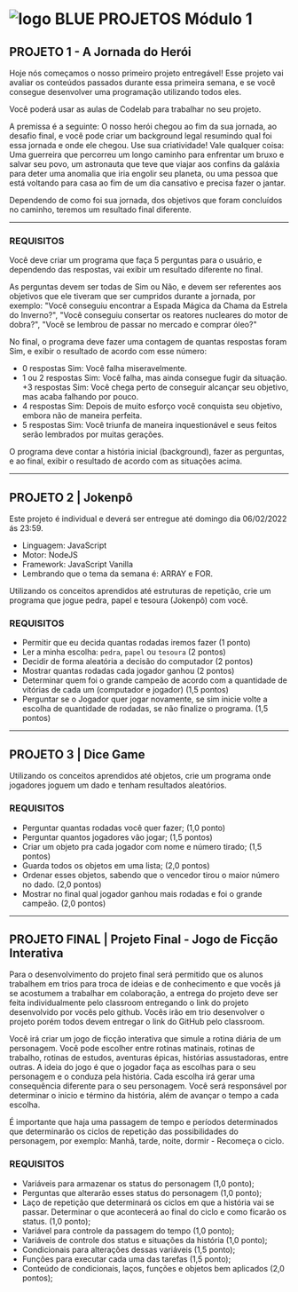 # ![logo BLUE](https://i.ibb.co/sHBwqxz/BLUE.gif "BLUE") PROJETOS Módulo 1

## **PROJETO 1** - A Jornada do Herói 

Hoje nós começamos o nosso primeiro projeto entregável! Esse projeto vai  avaliar os conteúdos passados durante essa primeira semana, e se você  consegue desenvolver uma programação utilizando todos eles. 

Você poderá usar as aulas de Codelab para trabalhar no seu projeto. 

A premissa é a seguinte: O nosso herói chegou ao fim da sua jornada, ao desafio  final, e você pode criar um background legal resumindo qual foi essa jornada e  onde ele chegou. Use sua criatividade! Vale qualquer coisa: Uma guerreira que  percorreu um longo caminho para enfrentar um bruxo e salvar seu povo, um  astronauta que teve que viajar aos confins da galáxia para deter uma anomalia  que iria engolir seu planeta, ou uma pessoa que está voltando para casa ao fim  de um dia cansativo e precisa fazer o jantar. 

Dependendo de como foi sua jornada, dos objetivos que foram concluídos no  caminho, teremos um resultado final diferente. 

---

### **REQUISITOS**

Você deve criar um programa que faça 5 perguntas para o usuário, e  dependendo das respostas, vai exibir um resultado diferente no final. 

As  perguntas devem ser todas de Sim ou Não, e devem ser referentes aos objetivos  que ele tiveram que ser cumpridos durante a jornada, por exemplo: "Você  conseguiu encontrar a Espada Mágica da Chama da Estrela do Inverno?", "Você  conseguiu consertar os reatores nucleares do motor de dobra?", "Você se  lembrou de passar no mercado e comprar óleo?" 

No final, o programa deve fazer uma contagem de quantas respostas foram Sim,  e exibir o resultado de acordo com esse número: 

+ 0 respostas Sim: Você falha miseravelmente. 
+ 1 ou 2 respostas Sim: Você falha, mas ainda consegue fugir da situação. 
+3 respostas Sim: Você chega perto de conseguir alcançar seu objetivo, mas acaba  falhando por pouco.
+ 4 respostas Sim: Depois de muito esforço você conquista seu objetivo, embora  não de maneira perfeita. 
+ 5 respostas Sim: Você triunfa de maneira inquestionável e seus feitos serão  lembrados por muitas gerações. 

O programa deve contar a história inicial (background), fazer as perguntas, e ao  final, exibir o resultado de acordo com as situações acima.

---

## **PROJETO 2** | Jokenpô

Este projeto é individual e deverá ser entregue até domingo dia 06/02/2022 ás 23:59.

+ Linguagem: JavaScript
+ Motor: NodeJS
+ Framework: JavaScript Vanilla
+ Lembrando que o tema da semana é: ARRAY e FOR.


Utilizando os conceitos aprendidos até estruturas de repetição, crie um programa que jogue pedra, papel
e tesoura (Jokenpô) com você.

### **REQUISITOS**

+ Permitir que eu decida quantas rodadas iremos fazer (1 ponto) 
+ Ler a minha escolha: `pedra`, `papel` ou `tesoura` (2 pontos) 
+ Decidir de forma aleatória a decisão do computador (2 pontos)
+ Mostrar quantas rodadas cada jogador ganhou (2 pontos)
+ Determinar quem foi o grande campeão de acordo com a quantidade de vitórias de cada um (computador e jogador) (1,5 pontos)
+ Perguntar se o Jogador quer jogar novamente, se sim inicie volte a escolha de quantidade de rodadas, se não finalize o programa. (1,5 pontos)

---

## **PROJETO 3** | Dice Game

Utilizando os conceitos aprendidos até objetos, crie um programa onde jogadores joguem um dado e tenham resultados aleatórios.

### **REQUISITOS**

+ Perguntar quantas rodadas você quer fazer; (1,0 ponto)
+ Perguntar quantos jogadores vão jogar; (1,5 pontos)
+ Criar um objeto pra cada jogador com nome e número tirado; (1,5 pontos)
+ Guarda todos os objetos em uma lista; (2,0 pontos)
+ Ordenar esses objetos, sabendo que o vencedor tirou o maior número
no dado. (2,0 pontos)
+ Mostrar no final qual jogador ganhou mais rodadas e foi o grande
campeão. (2,0 pontos)

---

## **PROJETO FINAL** | Projeto Final - Jogo de Ficção Interativa

Para o desenvolvimento do projeto final será permitido que os alunos trabalhem em trios para troca de ideias e de conhecimento e que vocês já se acostumem a trabalhar em colaboração, a entrega do projeto deve ser feita individualmente pelo classroom entregando o link do projeto desenvolvido por vocês pelo github. Vocês irão em trio desenvolver o projeto porém todos devem entregar o link do GitHub pelo classroom.

Você irá criar um jogo de ficção interativa que simule a rotina diária de um personagem. Você pode escolher entre rotinas matinais, rotinas de trabalho, rotinas de estudos, aventuras épicas, histórias assustadoras, entre outras. A ideia do jogo é que o jogador faça as escolhas para o seu personagem e o conduza pela história. Cada escolha irá gerar uma consequência diferente para o seu personagem. Você será responsável por determinar o inicio e término da história, além de avançar o tempo a cada escolha.

É importante que haja uma passagem de tempo e períodos determinados que determinarão os ciclos de repetição das possibilidades do personagem, por exemplo: Manhã, tarde, noite, dormir - Recomeça o ciclo.


### **REQUISITOS**

+ Variáveis para armazenar os status do personagem (1,0 ponto);
+ Perguntas que alterarão esses status do personagem (1,0 ponto);
+ Laço de repetição que determinará os ciclos em que a história vai se passar. Determinar o que acontecerá ao final do ciclo e como ficarão os status. (1,0 ponto);
+ Variável para controle da passagem do tempo (1,0 ponto);
+ Variáveis de controle dos status e situações da história (1,0 ponto);
+ Condicionais para alterações dessas variáveis (1,5 ponto);
+ Funções para executar cada uma das tarefas (1,5 ponto);
+ Conteúdo de condicionais, laços, funções e objetos bem aplicados (2,0 pontos);